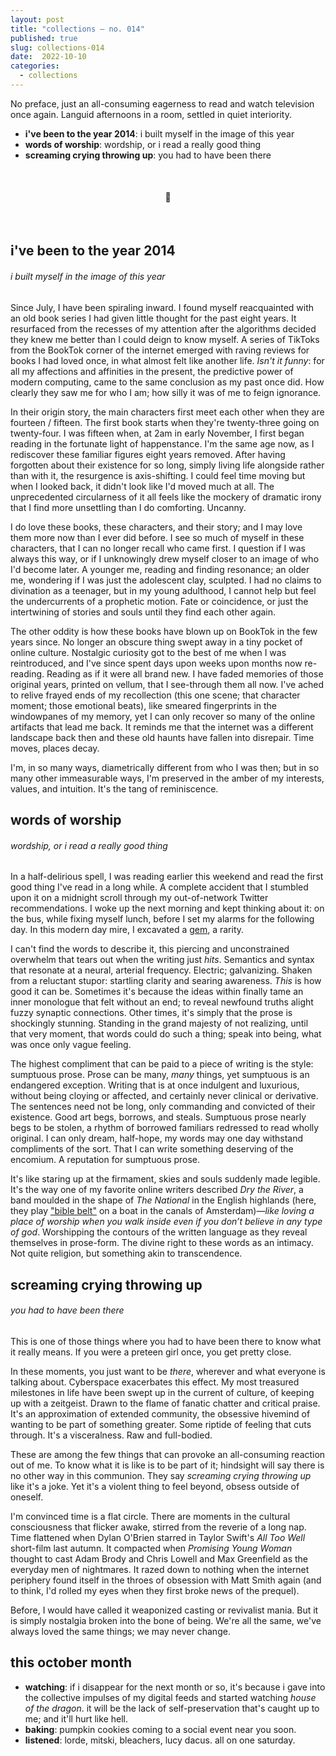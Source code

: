 ```yaml
---
layout: post
title: "collections — no. 014"
published: true
slug: collections-014
date:  2022-10-10
categories:
  - collections
---
```


No preface, just an all-consuming eagerness to read and watch television once again. Languid afternoons in a room, settled in quiet interiority. 

- **i've been to the year 2014**: i built myself in the image of this year
- **words of worship**: wordship, or i read a really good thing
- **screaming crying throwing up**: you had to have been there

<br />

<h4 style="text-align:center">💌</h4>

<!--more-->

<br />

## i've been to the year 2014
###### i built myself in the image of this year
Since July, I have been spiraling inward. I found myself reacquainted with an old book series I had given little thought for the past eight years. It resurfaced from the recesses of my attention after the algorithms decided they knew me better than I could deign to know myself. A series of TikToks from the BookTok corner of the internet emerged with raving reviews for books I had loved once, in what almost felt like another life. *Isn't it funny*: for all my affections and affinities in the present, the predictive power of modern computing, came to the same conclusion as my past once did. How clearly they saw me for who I am; how silly it was of me to feign ignorance. 

In their origin story, the main characters first meet each other when they are fourteen / fifteen. The first book starts when they're twenty-three going on twenty-four. I was fifteen when, at 2am in early November, I first began reading in the fortunate light of happenstance. I'm the same age now, as I rediscover these familiar figures eight years removed. After having forgotten about their existence for so long, simply living life alongside rather than with it, the resurgence is axis-shifting.  I could feel time moving but when I looked back, it didn't look like I'd moved much at all. The unprecedented circularness of it all feels like the mockery of dramatic irony that I find more unsettling than I do comforting. Uncanny. 

I do love these books, these characters, and their story; and I may love them more now than I ever did before. I see so much of myself in these characters, that I can no longer recall who came first. I question if I was always this way, or if I unknowingly drew myself closer to an image of who I'd become later. A younger me, reading and finding resonance; an older me, wondering if I was just the adolescent clay, sculpted. I had no claims to divination as a teenager, but in my young adulthood, I cannot help but feel the undercurrents of a prophetic motion. Fate or coincidence, or just the intertwining of stories and souls until they find each other again.

The other oddity is how these books have blown up on BookTok in the few years since. No longer an obscure thing swept away in a tiny pocket of online culture. Nostalgic curiosity got to the best of me when I was reintroduced, and I've since spent days upon weeks upon months now re-reading. Reading as if it were all brand new. I have faded memories of those original years, printed on vellum, that I see-through them all now. I've ached to relive frayed ends of my recollection (this one scene; that character moment; those emotional beats), like smeared fingerprints in the windowpanes of my memory, yet I can only recover so many of the online artifacts that lead me back. It reminds me that the internet was a different landscape back then and these old haunts have fallen into disrepair. Time moves, places decay. 

I'm, in so many ways, diametrically different from who I was then; but in so many other immeasurable ways, I'm preserved in the amber of my interests, values, and intuition. It's the tang of reminiscence.


## words of worship
###### wordship, or i read a really good thing
In a half-delirious spell, I was reading earlier this weekend and read the first good thing I've read in a long while. A complete accident that I stumbled upon it on a midnight scroll through my out-of-network Twitter recommendations. I woke up the next morning and kept thinking about it: on the bus, while fixing myself lunch, before I set my alarms for the following day. In this modern day mire, I excavated a [gem](https://blog.kellyluo.me/2022-03/seasons-twenty-two), a rarity.

I can't find the words to describe it, this piercing and unconstrained overwhelm that tears out when the writing just *hits*. Semantics and syntax that resonate at a neural, arterial frequency. Electric; galvanizing. Shaken from a reluctant stupor: startling clarity and searing awareness. *This* is how good it can be. Sometimes it's because the ideas within finally tame an inner monologue that felt without an end; to reveal newfound truths alight fuzzy synaptic connections. Other times, it's simply that the prose is shockingly stunning. Standing in the grand majesty of not realizing, until that very moment, that words could do such a thing; speak into being, what was once only vague feeling. 

The highest compliment that can be paid to a piece of writing is the style: sumptuous prose. Prose can be many, *many* things, yet sumptuous is an endangered exception. Writing that is at once indulgent and luxurious, without being cloying or affected, and certainly never clinical or derivative. The sentences need not be long, only commanding and convicted of their existence. Good art begs, borrows, and steals. Sumptuous prose nearly begs to be stolen, a rhythm of borrowed familiars redressed to read wholly original. I can only dream, half-hope, my words may one day withstand compliments of the sort. That I can write something deserving of the encomium. A reputation for sumptuous prose.

It's like staring up at the firmament, skies and souls suddenly made legible. It's the way one of my favorite online writers described *Dry the River*, a band moulded in the shape of *The National* in the English highlands (here, they play ["bible belt"](https://youtu.be/xbsMVyLQ35I?t=1191) on a boat in the canals of Amsterdam)—*like loving a place of worship when you walk inside even if you don’t believe in any type of god*. Worshipping the contours of the written language as they reveal themselves in prose-form. The divine right to these words as an intimacy. Not quite religion, but something akin to transcendence.


## screaming crying throwing up
###### you had to have been there
This is one of those things where you had to have been there to know what it really means. If you were a preteen girl once, you get pretty close.

In these moments, you just want to be *there*, wherever and what everyone is talking about. Cyberspace exacerbates this effect. My most treasured milestones in life have been swept up in the current of culture, of keeping up with a zeitgeist. Drawn to the flame of fanatic chatter and critical praise. It's an approximation of extended community, the obsessive hivemind of wanting to be part of something greater. Some riptide of feeling that cuts through. It's a visceralness. Raw and full-bodied. 

These are among the few things that can provoke an all-consuming reaction out of me. To know what it is like is to be part of it; hindsight will say there is no other way in this communion. They say *screaming crying throwing up* like it's a joke. Yet it's a violent thing to feel beyond, obsess outside of oneself.

I'm convinced time is a flat circle. There are moments in the cultural consciousness that flicker awake, stirred from the reverie of a long nap. Time flattened when Dylan O'Brien starred in Taylor Swift's *All Too Well* short-film last autumn. It compacted when *Promising Young Woman* thought to cast Adam Brody and Chris Lowell and Max Greenfield as the everyday men of nightmares. It razed down to nothing when the internet periphery found itself in the throes of obsession with Matt Smith again (and to think, I'd rolled my eyes when they first broke news of the prequel). 

Before, I would have called it weaponized casting or revivalist mania. But it is simply nostalgia broken into the bone of being. We're all the same, we've always loved the same things; we may never change.




## this october month

- **watching**: if i disappear for the next month or so, it's because i gave into the collective impulses of my digital feeds and started watching *house of the dragon*. it will be the lack of self-preservation that's caught up to me; and it'll hurt like hell.
- **baking**: pumpkin cookies coming to a social event near you soon.
- **listened**: lorde, mitski, bleachers, lucy dacus. all on one saturday.